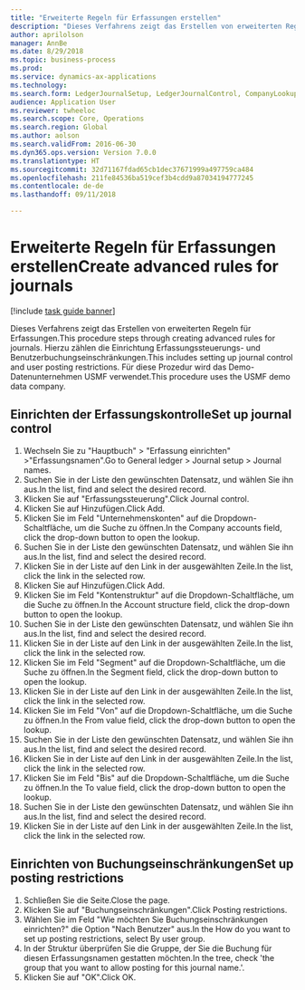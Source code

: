```yaml
--- 
title: "Erweiterte Regeln für Erfassungen erstellen"
description: "Dieses Verfahrens zeigt das Erstellen von erweiterten Regeln für Erfassungen."
author: aprilolson
manager: AnnBe
ms.date: 8/29/2018
ms.topic: business-process
ms.prod: 
ms.service: dynamics-ax-applications
ms.technology: 
ms.search.form: LedgerJournalSetup, LedgerJournalControl, CompanyLookup, LedgerJournalPostControl
audience: Application User
ms.reviewer: twheeloc
ms.search.scope: Core, Operations
ms.search.region: Global
ms.author: aolson
ms.search.validFrom: 2016-06-30
ms.dyn365.ops.version: Version 7.0.0
ms.translationtype: HT
ms.sourcegitcommit: 32d71167fdad65cb1dec37671999a497759ca484
ms.openlocfilehash: 211fe84536ba519cef3b4cdd9a87034194777245
ms.contentlocale: de-de
ms.lasthandoff: 09/11/2018

---
```

# <a name="create-advanced-rules-for-journals"></a><span data-ttu-id="a4db3-103">Erweiterte Regeln für Erfassungen erstellen</span><span class="sxs-lookup"><span data-stu-id="a4db3-103">Create advanced rules for journals</span></span>

[!include [task guide banner](../../includes/task-guide-banner.md)]

<span data-ttu-id="a4db3-104">Dieses Verfahrens zeigt das Erstellen von erweiterten Regeln für Erfassungen.</span><span class="sxs-lookup"><span data-stu-id="a4db3-104">This procedure steps through creating advanced rules for journals.</span></span> <span data-ttu-id="a4db3-105">Hierzu zählen die Einrichtung Erfassungssteuerungs- und Benutzerbuchungseinschränkungen.</span><span class="sxs-lookup"><span data-stu-id="a4db3-105">This includes setting up journal control and user posting restrictions.</span></span> <span data-ttu-id="a4db3-106">Für diese Prozedur wird das Demo-Datenunternehmen USMF verwendet.</span><span class="sxs-lookup"><span data-stu-id="a4db3-106">This procedure uses the USMF demo data company.</span></span>


## <a name="set-up-journal-control"></a><span data-ttu-id="a4db3-107">Einrichten der Erfassungskontrolle</span><span class="sxs-lookup"><span data-stu-id="a4db3-107">Set up journal control</span></span>
1. <span data-ttu-id="a4db3-108">Wechseln Sie zu "Hauptbuch" > "Erfassung einrichten" >"Erfassungsnamen".</span><span class="sxs-lookup"><span data-stu-id="a4db3-108">Go to General ledger > Journal setup > Journal names.</span></span>
2. <span data-ttu-id="a4db3-109">Suchen Sie in der Liste den gewünschten Datensatz, und wählen Sie ihn aus.</span><span class="sxs-lookup"><span data-stu-id="a4db3-109">In the list, find and select the desired record.</span></span>
3. <span data-ttu-id="a4db3-110">Klicken Sie auf "Erfassungssteuerung".</span><span class="sxs-lookup"><span data-stu-id="a4db3-110">Click Journal control.</span></span>
4. <span data-ttu-id="a4db3-111">Klicken Sie auf Hinzufügen.</span><span class="sxs-lookup"><span data-stu-id="a4db3-111">Click Add.</span></span>
5. <span data-ttu-id="a4db3-112">Klicken Sie im Feld "Unternehmenskonten" auf die Dropdown-Schaltfläche, um die Suche zu öffnen.</span><span class="sxs-lookup"><span data-stu-id="a4db3-112">In the Company accounts field, click the drop-down button to open the lookup.</span></span>
6. <span data-ttu-id="a4db3-113">Suchen Sie in der Liste den gewünschten Datensatz, und wählen Sie ihn aus.</span><span class="sxs-lookup"><span data-stu-id="a4db3-113">In the list, find and select the desired record.</span></span>
7. <span data-ttu-id="a4db3-114">Klicken Sie in der Liste auf den Link in der ausgewählten Zeile.</span><span class="sxs-lookup"><span data-stu-id="a4db3-114">In the list, click the link in the selected row.</span></span>
8. <span data-ttu-id="a4db3-115">Klicken Sie auf Hinzufügen.</span><span class="sxs-lookup"><span data-stu-id="a4db3-115">Click Add.</span></span>
9. <span data-ttu-id="a4db3-116">Klicken Sie im Feld "Kontenstruktur" auf die Dropdown-Schaltfläche, um die Suche zu öffnen.</span><span class="sxs-lookup"><span data-stu-id="a4db3-116">In the Account structure field, click the drop-down button to open the lookup.</span></span>
10. <span data-ttu-id="a4db3-117">Suchen Sie in der Liste den gewünschten Datensatz, und wählen Sie ihn aus.</span><span class="sxs-lookup"><span data-stu-id="a4db3-117">In the list, find and select the desired record.</span></span>
11. <span data-ttu-id="a4db3-118">Klicken Sie in der Liste auf den Link in der ausgewählten Zeile.</span><span class="sxs-lookup"><span data-stu-id="a4db3-118">In the list, click the link in the selected row.</span></span>
12. <span data-ttu-id="a4db3-119">Klicken Sie im Feld "Segment" auf die Dropdown-Schaltfläche, um die Suche zu öffnen.</span><span class="sxs-lookup"><span data-stu-id="a4db3-119">In the Segment field, click the drop-down button to open the lookup.</span></span>
13. <span data-ttu-id="a4db3-120">Klicken Sie in der Liste auf den Link in der ausgewählten Zeile.</span><span class="sxs-lookup"><span data-stu-id="a4db3-120">In the list, click the link in the selected row.</span></span>
14. <span data-ttu-id="a4db3-121">Klicken Sie im Feld "Von" auf die Dropdown-Schaltfläche, um die Suche zu öffnen.</span><span class="sxs-lookup"><span data-stu-id="a4db3-121">In the From value field, click the drop-down button to open the lookup.</span></span>
15. <span data-ttu-id="a4db3-122">Suchen Sie in der Liste den gewünschten Datensatz, und wählen Sie ihn aus.</span><span class="sxs-lookup"><span data-stu-id="a4db3-122">In the list, find and select the desired record.</span></span>
16. <span data-ttu-id="a4db3-123">Klicken Sie in der Liste auf den Link in der ausgewählten Zeile.</span><span class="sxs-lookup"><span data-stu-id="a4db3-123">In the list, click the link in the selected row.</span></span>
17. <span data-ttu-id="a4db3-124">Klicken Sie im Feld "Bis" auf die Dropdown-Schaltfläche, um die Suche zu öffnen.</span><span class="sxs-lookup"><span data-stu-id="a4db3-124">In the To value field, click the drop-down button to open the lookup.</span></span>
18. <span data-ttu-id="a4db3-125">Suchen Sie in der Liste den gewünschten Datensatz, und wählen Sie ihn aus.</span><span class="sxs-lookup"><span data-stu-id="a4db3-125">In the list, find and select the desired record.</span></span>
19. <span data-ttu-id="a4db3-126">Klicken Sie in der Liste auf den Link in der ausgewählten Zeile.</span><span class="sxs-lookup"><span data-stu-id="a4db3-126">In the list, click the link in the selected row.</span></span>

## <a name="set-up-posting-restrictions"></a><span data-ttu-id="a4db3-127">Einrichten von Buchungseinschränkungen</span><span class="sxs-lookup"><span data-stu-id="a4db3-127">Set up posting restrictions</span></span>
1. <span data-ttu-id="a4db3-128">Schließen Sie die Seite.</span><span class="sxs-lookup"><span data-stu-id="a4db3-128">Close the page.</span></span>
2. <span data-ttu-id="a4db3-129">Klicken Sie auf "Buchungseinschränkungen".</span><span class="sxs-lookup"><span data-stu-id="a4db3-129">Click Posting restrictions.</span></span>
3. <span data-ttu-id="a4db3-130">Wählen Sie im Feld "Wie möchten Sie Buchungseinschränkungen einrichten?" die Option "Nach Benutzer" aus.</span><span class="sxs-lookup"><span data-stu-id="a4db3-130">In the How do you want to set up posting restrictions, select By user group.</span></span>
4. <span data-ttu-id="a4db3-131">In der Struktur überprüfen Sie die Gruppe, der Sie die Buchung für diesen Erfassungsnamen gestatten möchten.</span><span class="sxs-lookup"><span data-stu-id="a4db3-131">In the tree, check 'the group that you want to allow posting for this journal name.'.</span></span>
5. <span data-ttu-id="a4db3-132">Klicken Sie auf "OK".</span><span class="sxs-lookup"><span data-stu-id="a4db3-132">Click OK.</span></span>


